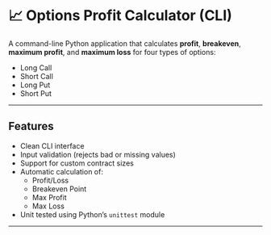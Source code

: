 # 📈 Options Profit Calculator (CLI)

A command-line Python application that calculates **profit**, **breakeven**, **maximum profit**, and **maximum loss** for four types of options:

- Long Call
- Short Call
- Long Put
- Short Put

---

## Features

- Clean CLI interface
- Input validation (rejects bad or missing values)
- Support for custom contract sizes
- Automatic calculation of:
  -  Profit/Loss
  -  Breakeven Point
  -  Max Profit
  -  Max Loss
- Unit tested using Python’s `unittest` module

---


